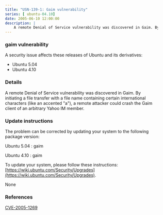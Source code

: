 ```yaml
---
title: "USN-139-1: Gaim vulnerability"
series: [ ubuntu-04.10]
date: 2005-06-10 12:00:00
description: |
    A remote Denial of Service vulnerability was discovered in Gaim. By initiating a file transfer with a file name containing certain international characters (like an accented &quot;a&quot;), a remote attacker could crash the Gaim client of an arbitrary Yahoo IM member.
--- 
```

 
### gaim vulnerability

A security issue affects these releases of Ubuntu and its derivatives:

* Ubuntu 5.04
* Ubuntu 4.10

### Details

A remote Denial of Service vulnerability was discovered in Gaim. By initiating a file transfer with a file name containing certain international characters (like an accented &quot;a&quot;), a remote attacker could crash the Gaim client of an arbitrary Yahoo IM member.

### Update instructions

The problem can be corrected by updating your system to the following package version:

Ubuntu 5.04
 : gaim 

Ubuntu 4.10
 : gaim 

To update your system, please follow these instructions: [https://wiki.ubuntu.com/Security/Upgrades](https://wiki.ubuntu.com/Security/Upgrades).

None

### References

 [CVE-2005-1269](http://people.ubuntu.com/~ubuntu-security/cve/CVE-2005-1269)
 
